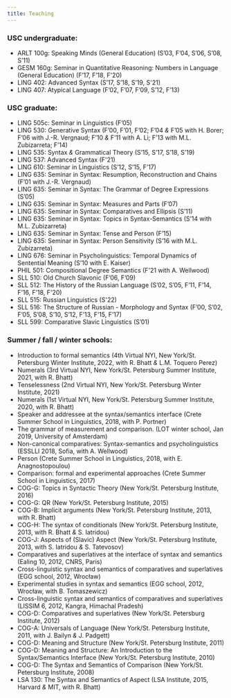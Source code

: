 ```yaml
---
title: Teaching
---
```

### USC undergraduate:  
* ARLT 100g: Speaking Minds (General Education) (S’03, F’04, S’06, S’08, S’11)
* GESM 160g: Seminar in Quantitative Reasoning: Numbers in Language (General Education) (F’17, F’18, F'20)
* LING 402: Advanced Syntax (S’17, S’18, S’19, S'21)
* LING 407: Atypical Language (F’02, F’07, F’09, S’12, F’13)
### USC graduate:
* LING 505c: Seminar in Linguistics (F’05)
* LING 530: Generative Syntax (F’00, F’01, F’02; F’04 _&_ F’05 with H. Borer; F’06 with J.-R. Vergnaud; F’10 _&_ F’11 with A. Li; F’13 with M.L. Zubizarreta; F’14)
* LING 535: Syntax _&_ Grammatical Theory (S’15, S’17, S’18, S’19)
* LING 537: Advanced Syntax (F'21)
* LING 610: Seminar in Linguistics (S’12, S’15, F’17)
* LING 635: Seminar in Syntax: Resumption, Reconstruction and Chains (F’01 with J.-R. Vergnaud)
* LING 635: Seminar in Syntax: The Grammar of Degree Expressions (S’05)
* LING 635: Seminar in Syntax: Measures and Parts (F’07)
* LING 635: Seminar in Syntax: Comparatives and Ellipsis (S’11)
* LING 635: Seminar in Syntax: Topics in Syntax-Semantics (S’14 with M.L. Zubizarreta)
* LING 635: Seminar in Syntax: Tense and Person (F’15)
* LING 635: Seminar in Syntax: Person Sensitivity (S’16 with M.L. Zubizarreta)
* LING 676: Seminar in Psycholinguistics: Temporal Dynamics of Sentential Meaning (S’10 with E. Kaiser)
* PHIL 501: Compositional Degree Semantics (F'21 with A. Wellwood)
* SLL 510: Old Church Slavonic (F’06, F’09)
* SLL 512: The History of the Russian Language (S’02, S’05, F’11, F’14, F’16, F’18, F'20)
* SLL 515: Russian Linguistics (S'22)
* SLL 516: The Structure of Russian - Morphology and Syntax (F’00, S’02, F’05, S’08, S’10, S’12, F’13, F’15, F’17)
* SLL 599: Comparative Slavic Linguistics (S’01)
### Summer / fall / winter schools:
* Introduction to formal semantics (4th Virtual NYI, New York/St. Petersburg Winter Institute, 2022, with R. Bhatt _&_ L.M. Toquero Perez)
* Numerals (3rd Virtual NYI, New York/St. Petersburg Summer Institute, 2021, with R. Bhatt)
* Tenselessness (2nd Virtual NYI, New York/St. Petersburg Winter Institute, 2021)
* Numerals (1st Virtual NYI, New York/St. Petersburg Summer Institute, 2020, with R. Bhatt)
* Speaker and addressee at the syntax/semantics interface (Crete Summer School in Linguistics, 2018, with P. Portner)
* The grammar of measurement and comparison. (LOT winter school, Jan 2019, University of Amsterdam)
* Non-canonical comparatives: Syntax-semantics and psycholinguistics (ESSLLI 2018, Sofia, with A. Wellwood)
* Person (Crete Summer School in Linguistics, 2018, with E. Anagnostopoulou)
* Comparison: formal and experimental approaches (Crete Summer School in Linguistics, 2017)
* COG-G: Topics in Syntactic Theory (New York/St. Petersburg Institute, 2016)
* COG-G: QR (New York/St. Petersburg Institute, 2015)
* COG-B: Implicit arguments (New York/St. Petersburg Institute, 2013, with R. Bhatt)
* COG-H: The syntax of conditionals (New York/St. Petersburg Institute, 2013, with R. Bhatt _&_ S. Iatridou)
* COG-J: Aspects of (Slavic) Aspect (New York/St. Petersburg Institute, 2013, with S. Iatridou _&_ S. Tatevosov)
* Comparatives and superlatives at the interface of syntax and semantics (Ealing 10, 2012, CNRS, Paris)
* Cross-linguistic syntax and semantics of comparatives and superlatives (EGG school, 2012, Wrocław)
* Experimental studies in syntax and semantics (EGG school, 2012, Wrocław, with B. Tomaszewicz)
* Cross-linguistic syntax and semantics of comparatives and superlatives (LISSIM 6, 2012, Kangra, Himachal Pradesh)
* COG-D: Comparatives and superlatives (New York/St. Petersburg Institute, 2012)
* COG-A: Universals of Language (New York/St. Petersburg Institute, 2011, with J. Bailyn _&_ J. Padgett)
* COG-D: Meaning and Structure (New York/St. Petersburg Institute, 2011)
* COG-D: Meaning and Structure: An Introduction to the Syntax/Semantics Interface (New York/St. Petersburg Institute, 2010)
* COG-D: The Syntax and Semantics of Comparison (New York/St. Petersburg Institute, 2008)
* LSA 130: The Syntax and Semantics of Aspect (LSA Institute, 2015, Harvard _&_ MIT, with R. Bhatt)


